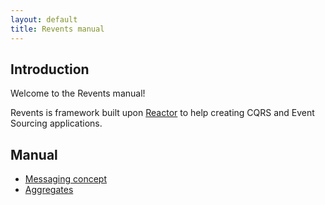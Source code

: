 ```yaml
---
layout: default
title: Revents manual
---
```


## Introduction

Welcome to the Revents manual!

Revents is framework built upon [Reactor](https://projectreactor.io/) to help creating CQRS and Event Sourcing applications.

## Manual

 - [Messaging concept](messaging-concept)
 - [Aggregates](aggregates)
 
